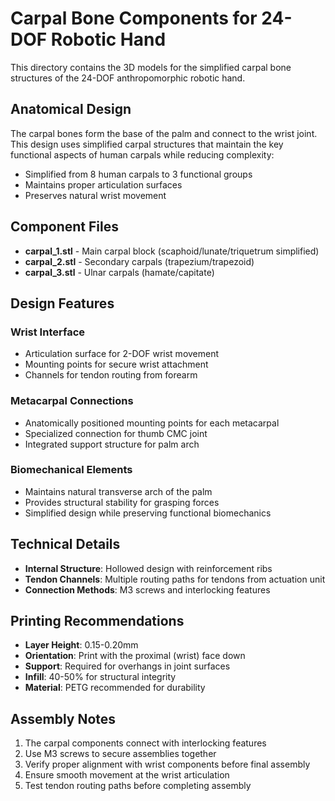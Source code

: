 ﻿# Carpal Bone Components for 24-DOF Robotic Hand

This directory contains the 3D models for the simplified carpal bone structures of the 24-DOF anthropomorphic robotic hand.

## Anatomical Design

The carpal bones form the base of the palm and connect to the wrist joint. This design uses simplified carpal structures that maintain the key functional aspects of human carpals while reducing complexity:

- Simplified from 8 human carpals to 3 functional groups
- Maintains proper articulation surfaces
- Preserves natural wrist movement

## Component Files

- **carpal_1.stl** - Main carpal block (scaphoid/lunate/triquetrum simplified)
- **carpal_2.stl** - Secondary carpals (trapezium/trapezoid)
- **carpal_3.stl** - Ulnar carpals (hamate/capitate)

## Design Features

### Wrist Interface

- Articulation surface for 2-DOF wrist movement
- Mounting points for secure wrist attachment
- Channels for tendon routing from forearm

### Metacarpal Connections

- Anatomically positioned mounting points for each metacarpal
- Specialized connection for thumb CMC joint
- Integrated support structure for palm arch

### Biomechanical Elements

- Maintains natural transverse arch of the palm
- Provides structural stability for grasping forces
- Simplified design while preserving functional biomechanics

## Technical Details

- **Internal Structure**: Hollowed design with reinforcement ribs
- **Tendon Channels**: Multiple routing paths for tendons from actuation unit
- **Connection Methods**: M3 screws and interlocking features

## Printing Recommendations

- **Layer Height**: 0.15-0.20mm
- **Orientation**: Print with the proximal (wrist) face down
- **Support**: Required for overhangs in joint surfaces
- **Infill**: 40-50% for structural integrity
- **Material**: PETG recommended for durability

## Assembly Notes

1. The carpal components connect with interlocking features
2. Use M3 screws to secure assemblies together
3. Verify proper alignment with wrist components before final assembly
4. Ensure smooth movement at the wrist articulation 
5. Test tendon routing paths before completing assembly
